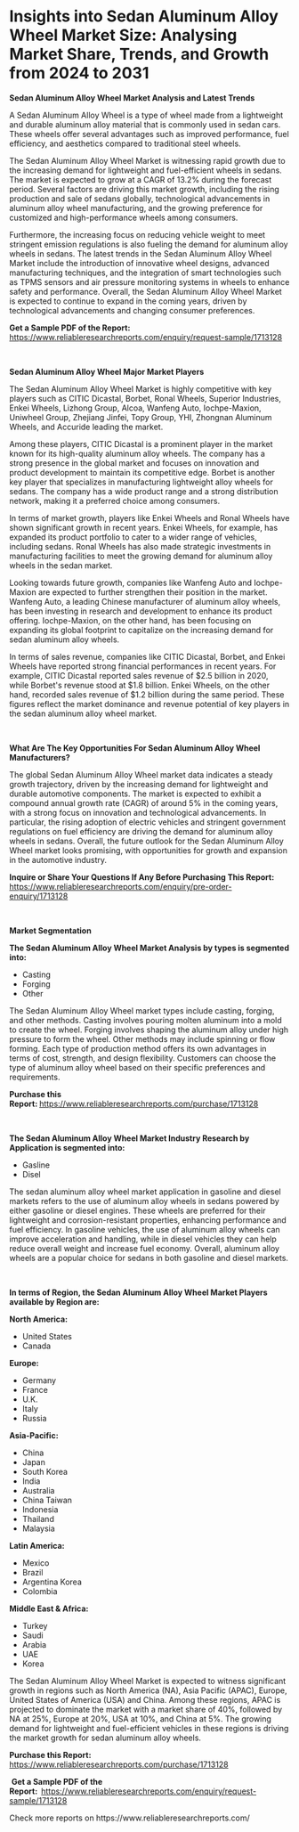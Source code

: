 <p><h1>Insights into Sedan Aluminum Alloy Wheel Market Size: Analysing Market Share, Trends, and Growth from 2024 to 2031</h1></p><p><strong>Sedan Aluminum Alloy Wheel Market Analysis and Latest Trends</strong></p>
<p><p>A Sedan Aluminum Alloy Wheel is a type of wheel made from a lightweight and durable aluminum alloy material that is commonly used in sedan cars. These wheels offer several advantages such as improved performance, fuel efficiency, and aesthetics compared to traditional steel wheels.</p><p>The Sedan Aluminum Alloy Wheel Market is witnessing rapid growth due to the increasing demand for lightweight and fuel-efficient wheels in sedans. The market is expected to grow at a CAGR of 13.2% during the forecast period. Several factors are driving this market growth, including the rising production and sale of sedans globally, technological advancements in aluminum alloy wheel manufacturing, and the growing preference for customized and high-performance wheels among consumers.</p><p>Furthermore, the increasing focus on reducing vehicle weight to meet stringent emission regulations is also fueling the demand for aluminum alloy wheels in sedans. The latest trends in the Sedan Aluminum Alloy Wheel Market include the introduction of innovative wheel designs, advanced manufacturing techniques, and the integration of smart technologies such as TPMS sensors and air pressure monitoring systems in wheels to enhance safety and performance. Overall, the Sedan Aluminum Alloy Wheel Market is expected to continue to expand in the coming years, driven by technological advancements and changing consumer preferences.</p></p>
<p><strong>Get a Sample PDF of the Report:&nbsp;</strong> <a href="https://www.reliableresearchreports.com/enquiry/request-sample/1713128">https://www.reliableresearchreports.com/enquiry/request-sample/1713128</a></p>
<p>&nbsp;</p>
<p><strong>Sedan Aluminum Alloy Wheel Major Market Players</strong></p>
<p><p>The Sedan Aluminum Alloy Wheel Market is highly competitive with key players such as CITIC Dicastal, Borbet, Ronal Wheels, Superior Industries, Enkei Wheels, Lizhong Group, Alcoa, Wanfeng Auto, Iochpe-Maxion, Uniwheel Group, Zhejiang Jinfei, Topy Group, YHI, Zhongnan Aluminum Wheels, and Accuride leading the market. </p><p>Among these players, CITIC Dicastal is a prominent player in the market known for its high-quality aluminum alloy wheels. The company has a strong presence in the global market and focuses on innovation and product development to maintain its competitive edge. Borbet is another key player that specializes in manufacturing lightweight alloy wheels for sedans. The company has a wide product range and a strong distribution network, making it a preferred choice among consumers.</p><p>In terms of market growth, players like Enkei Wheels and Ronal Wheels have shown significant growth in recent years. Enkei Wheels, for example, has expanded its product portfolio to cater to a wider range of vehicles, including sedans. Ronal Wheels has also made strategic investments in manufacturing facilities to meet the growing demand for aluminum alloy wheels in the sedan market.</p><p>Looking towards future growth, companies like Wanfeng Auto and Iochpe-Maxion are expected to further strengthen their position in the market. Wanfeng Auto, a leading Chinese manufacturer of aluminum alloy wheels, has been investing in research and development to enhance its product offering. Iochpe-Maxion, on the other hand, has been focusing on expanding its global footprint to capitalize on the increasing demand for sedan aluminum alloy wheels.</p><p>In terms of sales revenue, companies like CITIC Dicastal, Borbet, and Enkei Wheels have reported strong financial performances in recent years. For example, CITIC Dicastal reported sales revenue of $2.5 billion in 2020, while Borbet's revenue stood at $1.8 billion. Enkei Wheels, on the other hand, recorded sales revenue of $1.2 billion during the same period. These figures reflect the market dominance and revenue potential of key players in the sedan aluminum alloy wheel market.</p></p>
<p>&nbsp;</p>
<p><strong>What Are The Key Opportunities For Sedan Aluminum Alloy Wheel Manufacturers?</strong></p>
<p><p>The global Sedan Aluminum Alloy Wheel market data indicates a steady growth trajectory, driven by the increasing demand for lightweight and durable automotive components. The market is expected to exhibit a compound annual growth rate (CAGR) of around 5% in the coming years, with a strong focus on innovation and technological advancements. In particular, the rising adoption of electric vehicles and stringent government regulations on fuel efficiency are driving the demand for aluminum alloy wheels in sedans. Overall, the future outlook for the Sedan Aluminum Alloy Wheel market looks promising, with opportunities for growth and expansion in the automotive industry.</p></p>
<p><strong>Inquire or Share Your Questions If Any Before Purchasing This Report:</strong> <a href="https://www.reliableresearchreports.com/enquiry/pre-order-enquiry/1713128">https://www.reliableresearchreports.com/enquiry/pre-order-enquiry/1713128</a></p>
<p>&nbsp;</p>
<p><strong>Market Segmentation</strong></p>
<p><strong>The Sedan Aluminum Alloy Wheel Market Analysis by types is segmented into:</strong></p>
<p><ul><li>Casting</li><li>Forging</li><li>Other</li></ul></p>
<p><p>The Sedan Aluminum Alloy Wheel market types include casting, forging, and other methods. Casting involves pouring molten aluminum into a mold to create the wheel. Forging involves shaping the aluminum alloy under high pressure to form the wheel. Other methods may include spinning or flow forming. Each type of production method offers its own advantages in terms of cost, strength, and design flexibility. Customers can choose the type of aluminum alloy wheel based on their specific preferences and requirements.</p></p>
<p><strong>Purchase this Report:&nbsp;</strong><a href="https://www.reliableresearchreports.com/purchase/1713128">https://www.reliableresearchreports.com/purchase/1713128</a></p>
<p>&nbsp;</p>
<p><strong>The Sedan Aluminum Alloy Wheel Market Industry Research by Application is segmented into:</strong></p>
<p><ul><li>Gasline</li><li>Disel</li></ul></p>
<p><p>The sedan aluminum alloy wheel market application in gasoline and diesel markets refers to the use of aluminum alloy wheels in sedans powered by either gasoline or diesel engines. These wheels are preferred for their lightweight and corrosion-resistant properties, enhancing performance and fuel efficiency. In gasoline vehicles, the use of aluminum alloy wheels can improve acceleration and handling, while in diesel vehicles they can help reduce overall weight and increase fuel economy. Overall, aluminum alloy wheels are a popular choice for sedans in both gasoline and diesel markets.</p></p>
<p>&nbsp;</p>
<p><strong>In terms of Region, the Sedan Aluminum Alloy Wheel Market Players available by Region are:</strong></p>
<p>
    <p> <strong> North America: </strong>
        <ul>
            <li>United States</li>
            <li>Canada</li>
        </ul>
        </p> 
    <p> <strong> Europe: </strong>
        <ul>
            <li>Germany</li>
            <li>France</li>
            <li>U.K.</li>
            <li>Italy</li>
            <li>Russia</li>
        </ul>
        </p> 
    <p> <strong> Asia-Pacific: </strong>
        <ul>
            <li>China</li>
            <li>Japan</li>
            <li>South Korea</li>
            <li>India</li>
            <li>Australia</li>
            <li>China Taiwan</li>
            <li>Indonesia</li>
            <li>Thailand</li>
            <li>Malaysia</li>
        </ul>
        </p> 
    <p> <strong> Latin America: </strong>
        <ul>
            <li>Mexico</li>
            <li>Brazil</li>
            <li>Argentina Korea</li>
            <li>Colombia</li>
        </ul>
        </p> 
    <p> <strong> Middle East & Africa: </strong>
        <ul>
            <li>Turkey</li>
            <li>Saudi</li>
            <li>Arabia</li>
            <li>UAE</li>
            <li>Korea</li>
        </ul>
    </p>
    </p>
<p><p>The Sedan Aluminum Alloy Wheel Market is expected to witness significant growth in regions such as North America (NA), Asia Pacific (APAC), Europe, United States of America (USA) and China. Among these regions, APAC is projected to dominate the market with a market share of 40%, followed by NA at 25%, Europe at 20%, USA at 10%, and China at 5%. The growing demand for lightweight and fuel-efficient vehicles in these regions is driving the market growth for sedan aluminum alloy wheels.</p></p>
<p><strong>Purchase this Report: </strong><a href="https://www.reliableresearchreports.com/purchase/1713128">https://www.reliableresearchreports.com/purchase/1713128</a></p>
<p>&nbsp;<strong>Get a Sample PDF of the Report:&nbsp;&nbsp;</strong><a href="https://www.reliableresearchreports.com/enquiry/request-sample/1713128">https://www.reliableresearchreports.com/enquiry/request-sample/1713128</a></p>
<p><strong></strong></p>
<p>Check more reports on https://www.reliableresearchreports.com/</p>